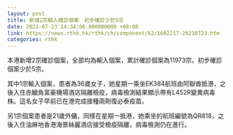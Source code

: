 ```yaml
---
layout: post
title: 新增2宗輸入確診個案　初步確診少於5宗
date: 2021-07-23 14:34:06.000000000 +08:00
link: https://news.rthk.hk/rthk/ch/component/k2/1602217-20210723.htm
categories: rthk
---
```


本港新增2宗確診個案，全部均為輸入個案，累計確診個案為11973宗。初步確診個案少於5宗。

其中1宗輸入個案，患者為36歲女子，她星期一乘坐EK384航班由阿聯酋抵港，之後入住赤鱲角富豪機場酒店隔離檢疫，病毒檢測結果顯示帶有L452R變異病毒株。這名女子早前已在港完成接種兩劑復必泰疫苗。

另1宗個案患者是21歲外傭，同樣在星期一抵港，她乘坐的航班編號為QR818，之後入住油麻地香港海景絲麗酒店接受檢疫隔離，病毒檢測仍在進行。
